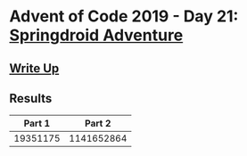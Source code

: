 # Advent of Code 2019 - Day 21: [Springdroid Adventure](https://adventofcode.com/2019/day/21)

## [Write Up](https://github.com/CodingAP/advent-of-code/blob/main/writeups/2019/day21_writeup.md)
## Results
| Part 1 | Part 2 | 
|:---:|:---:|
| 19351175 | 1141652864 |